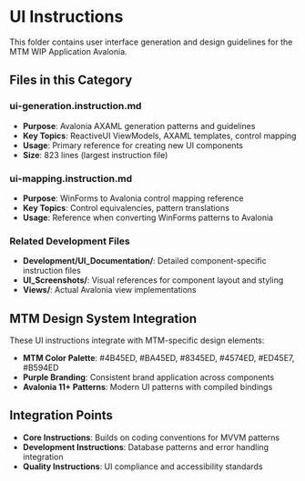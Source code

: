 # UI Instructions

This folder contains user interface generation and design guidelines for the MTM WIP Application Avalonia.

## Files in this Category

### ui-generation.instruction.md
- **Purpose**: Avalonia AXAML generation patterns and guidelines
- **Key Topics**: ReactiveUI ViewModels, AXAML templates, control mapping
- **Usage**: Primary reference for creating new UI components
- **Size**: 823 lines (largest instruction file)

### ui-mapping.instruction.md  
- **Purpose**: WinForms to Avalonia control mapping reference
- **Key Topics**: Control equivalencies, pattern translations
- **Usage**: Reference when converting WinForms patterns to Avalonia

### Related Development Files
- **Development/UI_Documentation/**: Detailed component-specific instruction files
- **UI_Screenshots/**: Visual references for component layout and styling
- **Views/**: Actual Avalonia view implementations

## MTM Design System Integration

These UI instructions integrate with MTM-specific design elements:
- **MTM Color Palette**: #4B45ED, #BA45ED, #8345ED, #4574ED, #ED45E7, #B594ED
- **Purple Branding**: Consistent brand application across components
- **Avalonia 11+ Patterns**: Modern UI patterns with compiled bindings

## Integration Points

- **Core Instructions**: Builds on coding conventions for MVVM patterns
- **Development Instructions**: Database patterns and error handling integration
- **Quality Instructions**: UI compliance and accessibility standards